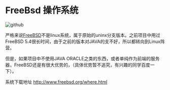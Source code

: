 FreeBsd  操作系统
===================================

![github](https://raw.github.com/timtoday/makeoptimizer/master/Server/System/linux/Freebsd/resource/img/freebsd_logo.png "github")<br/>

严格来说[FreeBSD](http://www.freebsd.org)不是linux系统，属于原始的uninx分支版本。之前项目中用过FreeBSD 5.4很长时间，由于之前的版本对JAVA的支不好，所以都转向到Linux阵营。<br />

但是，如果项目中不使用JAVA ORACLE之类的东西，或者单纯作为前端的服务器，FreeBSD还是有很大优势的，（具体优势暂不追究，有兴趣的同学百度一下）。<br/>

系统下载地址 http://www.freebsd.org/where.html


 

 
